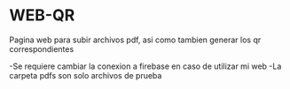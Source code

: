 # WEB-QR
Pagina web para subir archivos pdf, asi como tambien generar los qr correspondientes

-Se requiere cambiar la conexion a firebase en caso de utilizar mi web
-La carpeta pdfs son solo archivos de prueba 
